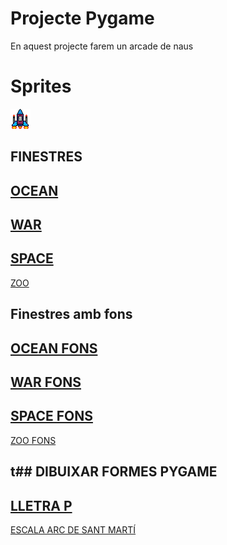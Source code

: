 # Projecte Pygame

En aquest projecte farem un arcade de naus

# Sprites

![Nau protagonista](nauprincipal.png)

## FINESTRES
[OCEAN](Ocean.py)
-
[WAR](War.py)
-
[SPACE](Space.py)
-
[ZOO](Zoo.py)

## Finestres amb fons

[OCEAN FONS](Oceanfons.py)
-
[WAR FONS](Warfons.py)
-
[SPACE FONS](Spacefons.py)
-
[ZOO FONS](Zoofons.py)

t## DIBUIXAR FORMES PYGAME
-
[LLETRA P](lletra.py)
-
[ESCALA ARC DE SANT MARTÍ](ArcDeSantMartí.py)
